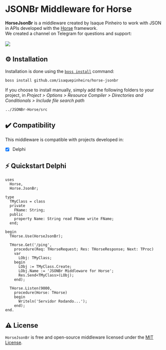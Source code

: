 # JSONBr Middleware for Horse
<b>HorseJsonBr</b> is a middleware created by Isaque Pinheiro to work with JSON in APIs developed with the <a href="https://github.com/HashLoad/horse">Horse</a> framework.
<br>We created a channel on Telegram for questions and support:<br><br>
<a href="https://t.me/ormbr">
  <img src="https://img.shields.io/badge/telegram-join%20channel-7289DA?style=flat-square">
</a>

## ⚙️ Installation
Installation is done using the [`boss install`](https://github.com/HashLoad/boss) command:
``` sh
boss install github.com/isaquepinheiro/horse-jsonbr
```
If you choose to install manually, simply add the following folders to your project, in *Project > Options > Resource Compiler > Directories and Conditionals > Include file search path*
```
../JSONBr-Horse/src
```

## ✔️ Compatibility
This middleware is compatible with projects developed in:
- [X] Delphi

## ⚡️ Quickstart Delphi
```delphi
uses 
  Horse, 
  Horse.JsonBr;

type
  TMyClass = class
  private
    FName: String;
  public
    property Name: String read FName write FName;
  end;

begin
  THorse.Use(HorseJsonBr);

  THorse.Get('/ping',
    procedure(Req: THorseRequest; Res: THorseResponse; Next: TProc)
    var
      LObj: TMyClass;
    begin
      LObj := TMyClass.Create;
      LObj.Name := 'JSONBr Middleware for Horse';
      Res.Send<TMyClass>(LObj);
    end);

  THorse.Listen(9000,
    procedure(Horse: THorse)
    begin
      Writeln('Servidor Rodando...');
    end);
end.
```

## ⚠️ License
`HorseJsonBr` is free and open-source middleware licensed under the [MIT License](https://github.com/isaquepinheiro/horse-jsonbr/blob/master/LICENSE). 
